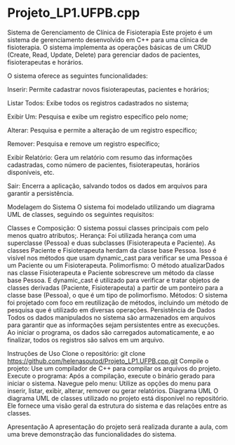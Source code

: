 # Projeto_LP1.UFPB.cpp
Sistema de Gerenciamento de Clínica de Fisioterapia
Este projeto é um sistema de gerenciamento desenvolvido em C++ para uma clínica de fisioterapia. O sistema implementa as operações básicas de um CRUD (Create, Read, Update, Delete) para gerenciar dados de pacientes, fisioterapeutas e horários.

O sistema oferece as seguintes funcionalidades:

Inserir: Permite cadastrar novos fisioterapeutas, pacientes e horários;

Listar Todos: Exibe todos os registros cadastrados no sistema;

Exibir Um: Pesquisa e exibe um registro específico pelo nome;

Alterar: Pesquisa e permite a alteração de um registro específico;

Remover: Pesquisa e remove um registro específico;

Exibir Relatório: Gera um relatório com resumo das informações cadastradas, como número de pacientes, fisioterapeutas, horários disponíveis, etc.

Sair: Encerra a aplicação, salvando todos os dados em arquivos para garantir a persistência.


Modelagem do Sistema
O sistema foi modelado utilizando um diagrama UML de classes, seguindo os seguintes requisitos:

Classes e Composição: O sistema possui classes principais com pelo menos quatro atributos;.
Herança: Foi utilizada herança com uma superclasse (Pessoa) e duas subclasses (Fisioterapeuta e Paciente). As classes Paciente e Fisioterapeuta herdam da classe base Pessoa. Isso é visível nos métodos que usam dynamic_cast para verificar se uma Pessoa é um Paciente ou um Fisioterapeuta.
Polimorfismo: O método atualizarDados nas classe Fisioterapeuta e Paciente sobrescreve um método da classe base Pessoa. E dynamic_cast é utilizado para verificar e tratar objetos de classes derivadas (Paciente, Fisioterapeuta) a partir de um ponteiro para a classe base (Pessoa), o que é um tipo de polimorfismo.
Métodos: O sistema foi projetado com foco em reutilização de métodos, incluindo um método de pesquisa que é utilizado em diversas operações.
Persistência de Dados
Todos os dados manipulados no sistema são armazenados em arquivos para garantir que as informações sejam persistentes entre as execuções. Ao iniciar o programa, os dados são carregados automaticamente, e ao finalizar, todos os registros são salvos em um arquivo.

Instruções de Uso
Clone o repositório: git clone https://github.com/helenasoutod/Projeto_LP1.UFPB.cpp.git
Compile o projeto: Use um compilador de C++ para compilar os arquivos do projeto.
Execute o programa: Após a compilação, execute o binário gerado para iniciar o sistema.
Navegue pelo menu: Utilize as opções do menu para inserir, listar, exibir, alterar, remover ou gerar relatórios.
Diagrama UML
O diagrama UML de classes utilizado no projeto está disponível no repositório. Ele fornece uma visão geral da estrutura do sistema e das relações entre as classes.

Apresentação
A apresentação do projeto será realizada durante a aula, com uma breve demonstração das funcionalidades do sistema.
